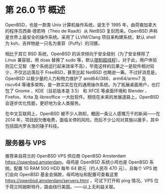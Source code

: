 # 第 26.0 节 概述

OpenBSD，也是一款类 Unix 计算机操作系统，诞生于 1995 年，由荷裔加拿大的程序员西奥·德若特（Theo de Raadt）从 NetBSD 复刻而来。OpenBSD 声称是世界上最安全的操作系统。采用了 LLVM/Clang 项目来构建系统，默认 shell 为 ksh，吉祥物是一只名为普菲（Puffy）的河豚。

相比于其它 BSD 系统，OpenBSD 的诉求倾向于安全级别（为了安全移除了 Linux 兼容层，用 doas 替换了 sudo 等，默认[限制超线程](https://marc.info/?l=openbsd-tech&m=153504937925732&w=2)）。对于此，用户体验则见仁见智（整个系统运行起来效率不高），毕竟这样的后果之一是软件相对较少，不仅远远落后于 FreeBSD，甚至比起 NetBSD 也略逊一筹。不过好消息是，OpenBSD 以极少量的人力和物力维护了 amd64/i386、arm64/armv7 及 riscv64 等诸多架构，是一款实实在在的通用操作系统。为了拓展桌面用户，也打包了 Gnome 、KDE（目前版本是 3.5） 和 XFCE 等桌面环境和 Blender 、Firefox、Krita 及 libreoffice 一大批软件。相信在未来的发展道路上，OpenBSD 会逐步优化性能，更好地为全人类服务。

在中文互联网上，OpenBSD 被不少人熟知，概因一条让人感慨万千的新闻——在 2014 年，项目因欠缴电费，面临关停的风险。而后不少公司对其施以援手，其中包括国内罗永浩的锤子科技。

## 服务器与 VPS

推荐来自荷兰的 OpenBSD VPS 供应商 OpenBSD Amsterdam <https://openbsd.amsterdam>，母鸡是 OpenBSD 系统小鸡也是 OpenBSD 系统。配置 1G RAM 50G HDD 每年 64 欧元（约人民币 470 元），且每个 VPS 她们会向 OpenBSD 基金会捐款，母鸡地址和配置可查看这里 <https://openbsd.amsterdam/servers.html> ，可试下打开和 ping 情况。VPS 位于荷兰阿姆斯特丹，路由绕行美国。——以上无利益关联。
